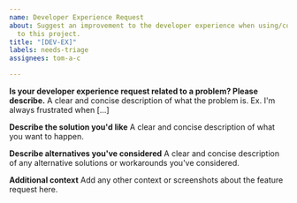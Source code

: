 ```yaml
---
name: Developer Experience Request
about: Suggest an improvement to the developer experience when using/contributing
  to this project.
title: "[DEV-EX]"
labels: needs-triage
assignees: tom-a-c

---
```


**Is your developer experience request related to a problem? Please describe.**
A clear and concise description of what the problem is. Ex. I'm always frustrated when [...]

**Describe the solution you'd like**
A clear and concise description of what you want to happen.

**Describe alternatives you've considered**
A clear and concise description of any alternative solutions or workarounds you've considered.

**Additional context**
Add any other context or screenshots about the feature request here.
